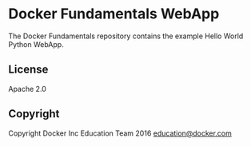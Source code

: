 Docker Fundamentals WebApp
==========================

The Docker Fundamentals repository contains the example Hello World Python WebApp.

## License

Apache 2.0

## Copyright

Copyright Docker Inc Education Team 2016 <education@docker.com>
